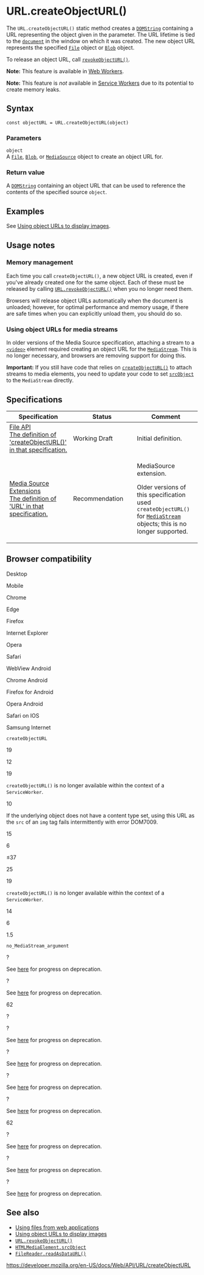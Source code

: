 URL.createObjectURL()
=====================

The `URL.createObjectURL()` static method creates a [`DOMString`](../domstring) containing a URL representing the object given in the parameter. The URL lifetime is tied to the [`document`](../document) in the window on which it was created. The new object URL represents the specified [`File`](../file) object or [`Blob`](../blob) object.

To release an object URL, call [`revokeObjectURL()`](revokeobjecturl).

**Note:** This feature is available in [Web Workers](../web_workers_api).

**Note:** This feature is *not* available in [Service Workers](../service_worker_api) due to its potential to create memory leaks.

Syntax
------

    const objectURL = URL.createObjectURL(object)

### Parameters

`object`  
A [`File`](../file), [`Blob`](../blob), or [`MediaSource`](../mediasource) object to create an object URL for.

### Return value

A [`DOMString`](../domstring) containing an object URL that can be used to reference the contents of the specified source `object`.

Examples
--------

See [Using object URLs to display images](../file/using_files_from_web_applications#example_using_object_urls_to_display_images).

Usage notes
-----------

### Memory management

Each time you call `createObjectURL()`, a new object URL is created, even if you've already created one for the same object. Each of these must be released by calling [`URL.revokeObjectURL()`](revokeobjecturl) when you no longer need them.

Browsers will release object URLs automatically when the document is unloaded; however, for optimal performance and memory usage, if there are safe times when you can explicitly unload them, you should do so.

### Using object URLs for media streams

In older versions of the Media Source specification, attaching a stream to a [`<video>`](https://developer.mozilla.org/en-US/docs/Web/HTML/Element/video) element required creating an object URL for the [`MediaStream`](../mediastream). This is no longer necessary, and browsers are removing support for doing this.

**Important:** If you still have code that relies on [`createObjectURL()`](createobjecturl) to attach streams to media elements, you need to update your code to set [`srcObject`](../htmlmediaelement/srcobject) to the `MediaStream` directly.

Specifications
--------------

<table><colgroup><col style="width: 33%" /><col style="width: 33%" /><col style="width: 33%" /></colgroup><thead><tr class="header"><th>Specification</th><th>Status</th><th>Comment</th></tr></thead><tbody><tr class="odd"><td><a href="https://w3c.github.io/FileAPI/#dfn-createObjectURL">File API<br />
<span class="small">The definition of 'createObjectURL()' in that specification.</span></a></td><td><span class="spec-wd">Working Draft</span></td><td>Initial definition.</td></tr><tr class="even"><td><a href="https://w3c.github.io/media-source/#dom-url-createobjecturl">Media Source Extensions<br />
<span class="small">The definition of 'URL' in that specification.</span></a></td><td><span class="spec-rec">Recommendation</span></td><td><p>MediaSource extension.</p><p>Older versions of this specification used <code>createObjectURL()</code> for <a href="../mediastream"><code>MediaStream</code></a> objects; this is no longer supported.</p></td></tr></tbody></table>

Browser compatibility
---------------------

Desktop

Mobile

Chrome

Edge

Firefox

Internet Explorer

Opera

Safari

WebView Android

Chrome Android

Firefox for Android

Opera Android

Safari on IOS

Samsung Internet

`createObjectURL`

19

12

19

`createObjectURL()` is no longer available within the context of a `ServiceWorker`.

10

If the underlying object does not have a content type set, using this URL as the `src` of an `img` tag fails intermittently with error DOM7009.

15

6

≤37

25

19

`createObjectURL()` is no longer available within the context of a `ServiceWorker`.

14

6

1.5

`no_MediaStream_argument`

?

See [here](https://crbug.com/591719) for progress on deprecation.

?

See [here](https://crbug.com/591719) for progress on deprecation.

62

?

?

See [here](https://crbug.com/591719) for progress on deprecation.

?

See [here](https://webkit.org/b/167518) for progress on deprecation.

?

See [here](https://crbug.com/591719) for progress on deprecation.

?

See [here](https://crbug.com/591719) for progress on deprecation.

62

?

See [here](https://crbug.com/591719) for progress on deprecation.

?

See [here](https://webkit.org/b/167518) for progress on deprecation.

?

See [here](https://crbug.com/591719) for progress on deprecation.

See also
--------

-   [Using files from web applications](../file/using_files_from_web_applications)
-   [Using object URLs to display images](../file/using_files_from_web_applications#example_using_object_urls_to_display_images)
-   [`URL.revokeObjectURL()`](revokeobjecturl)
-   [`HTMLMediaElement.srcObject`](../htmlmediaelement/srcobject)
-   [`FileReader.readAsDataURL()`](../filereader/readasdataurl)

<a href="https://developer.mozilla.org/en-US/docs/Web/API/URL/createObjectURL" class="_attribution-link">https://developer.mozilla.org/en-US/docs/Web/API/URL/createObjectURL</a>
